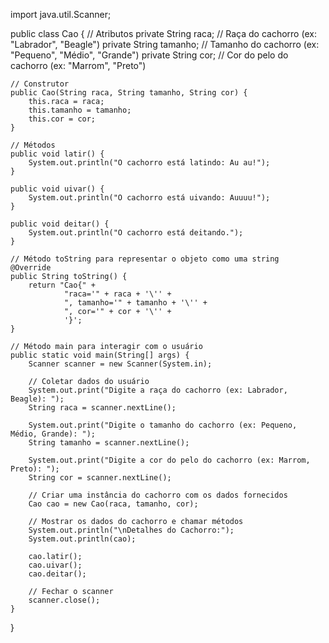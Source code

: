 import java.util.Scanner;

public class Cao {
    // Atributos
    private String raca;   // Raça do cachorro (ex: "Labrador", "Beagle")
    private String tamanho; // Tamanho do cachorro (ex: "Pequeno", "Médio", "Grande")
    private String cor;    // Cor do pelo do cachorro (ex: "Marrom", "Preto")

    // Construtor
    public Cao(String raca, String tamanho, String cor) {
        this.raca = raca;
        this.tamanho = tamanho;
        this.cor = cor;
    }

    // Métodos
    public void latir() {
        System.out.println("O cachorro está latindo: Au au!");
    }

    public void uivar() {
        System.out.println("O cachorro está uivando: Auuuu!");
    }

    public void deitar() {
        System.out.println("O cachorro está deitando.");
    }

    // Método toString para representar o objeto como uma string
    @Override
    public String toString() {
        return "Cao{" +
                "raca='" + raca + '\'' +
                ", tamanho='" + tamanho + '\'' +
                ", cor='" + cor + '\'' +
                '}';
    }

    // Método main para interagir com o usuário
    public static void main(String[] args) {
        Scanner scanner = new Scanner(System.in);

        // Coletar dados do usuário
        System.out.print("Digite a raça do cachorro (ex: Labrador, Beagle): ");
        String raca = scanner.nextLine();

        System.out.print("Digite o tamanho do cachorro (ex: Pequeno, Médio, Grande): ");
        String tamanho = scanner.nextLine();

        System.out.print("Digite a cor do pelo do cachorro (ex: Marrom, Preto): ");
        String cor = scanner.nextLine();

        // Criar uma instância do cachorro com os dados fornecidos
        Cao cao = new Cao(raca, tamanho, cor);

        // Mostrar os dados do cachorro e chamar métodos
        System.out.println("\nDetalhes do Cachorro:");
        System.out.println(cao);

        cao.latir();
        cao.uivar();
        cao.deitar();

        // Fechar o scanner
        scanner.close();
    }
}

